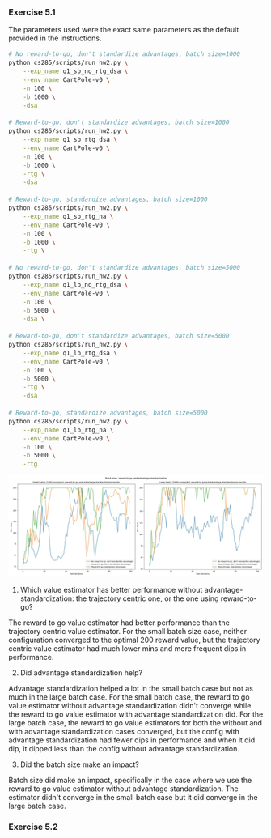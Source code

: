 ### Exercise 5.1
The parameters used were the exact same parameters as the default provided in the instructions.
```bash
# No reward-to-go, don't standardize advantages, batch size=1000
python cs285/scripts/run_hw2.py \
    --exp_name q1_sb_no_rtg_dsa \
    --env_name CartPole-v0 \
    -n 100 \
    -b 1000 \
    -dsa

# Reward-to-go, don't standardize advantages, batch size=1000
python cs285/scripts/run_hw2.py \
    --exp_name q1_sb_rtg_dsa \
    --env_name CartPole-v0 \
    -n 100 \
    -b 1000 \
    -rtg \
    -dsa

# Reward-to-go, standardize advantages, batch size=1000
python cs285/scripts/run_hw2.py \
    --exp_name q1_sb_rtg_na \
    --env_name CartPole-v0 \
    -n 100 \
    -b 1000 \
    -rtg \

# No reward-to-go, don't standardize advantages, batch size=5000
python cs285/scripts/run_hw2.py \
    --exp_name q1_lb_no_rtg_dsa \
    --env_name CartPole-v0 \
    -n 100 \
    -b 5000 \
    -dsa \

# Reward-to-go, don't standardize advantages, batch size=5000
python cs285/scripts/run_hw2.py \
    --exp_name q1_lb_rtg_dsa \
    --env_name CartPole-v0 \
    -n 100 \
    -b 5000 \
    -rtg \
    -dsa

# Reward-to-go, standardize advantages, batch size=5000
python cs285/scripts/run_hw2.py \
    --exp_name q1_lb_rtg_na \
    --env_name CartPole-v0 \
    -n 100 \
    -b 5000 \
    -rtg

```


![](report_resources/q5_1.jpg)


1. Which value estimator has better performance without advantage-standardization: the trajectory centric one, or the one using reward-to-go?

The reward to go value estimator had better performance than the trajectory centric value estimator. For the small batch size case, neither configuration converged to the optimal 200 reward value, but the trajectory centric value estimator had much lower mins and more frequent dips in performance.


2. Did advantage standardization help?

Advantage standardization helped a lot in the small batch case but not as much in the large batch case. For the small batch case, the reward to go value estimator without advantage standardization didn't converge while the reward to go value estimator with advantage standardization did. For the large batch case, the reward to go value estimators for both the without and with advantage standardization cases converged, but the config with advantage standardization had fewer dips in performance and when it did dip, it dipped less than the config without advantage standardization.


3. Did the batch size make an impact?

Batch size did make an impact, specifically in the case where we use the reward to go value estimator without advantage standardization. The estimator didn't converge in the small batch case but it did converge in the large batch case.


<div style="page-break-after: always;"></div>


### Exercise 5.2


